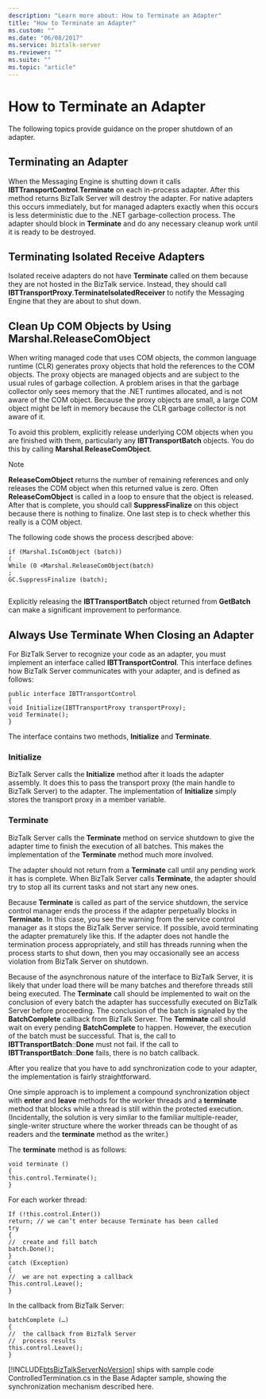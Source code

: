 ```yaml
---
description: "Learn more about: How to Terminate an Adapter"
title: "How to Terminate an Adapter"
ms.custom: ""
ms.date: "06/08/2017"
ms.service: biztalk-server
ms.reviewer: ""
ms.suite: ""
ms.topic: "article"
---
```

# How to Terminate an Adapter
The following topics provide guidance on the proper shutdown of an adapter.  
  
## Terminating an Adapter  
 When the Messaging Engine is shutting down it calls **IBTTransportControl**.**Terminate** on each in-process adapter. After this method returns BizTalk Server will destroy the adapter. For native adapters this occurs immediately, but for managed adapters exactly when this occurs is less deterministic due to the .NET garbage-collection process. The adapter should block in **Terminate** and do any necessary cleanup work until it is ready to be destroyed.  
  
## Terminating Isolated Receive Adapters  
 Isolated receive adapters do not have **Terminate** called on them because they are not hosted in the BizTalk service. Instead, they should call **IBTTransportProxy**.**TerminateIsolatedReceiver** to notify the Messaging Engine that they are about to shut down.  
  
## Clean Up COM Objects by Using Marshal.ReleaseComObject  
 When writing managed code that uses COM objects, the common language runtime (CLR) generates proxy objects that hold the references to the COM objects. The proxy objects are managed objects and are subject to the usual rules of garbage collection. A problem arises in that the garbage collector only sees memory that the .NET runtimes allocated, and is not aware of the COM object. Because the proxy objects are small, a large COM object might be left in memory because the CLR garbage collector is not aware of it.  
  
 To avoid this problem, explicitly release underlying COM objects when you are finished with them, particularly any **IBTTransportBatch** objects. You do this by calling **Marshal**.**ReleaseComObject**.  
  
> [!NOTE]
>  **ReleaseComObject** returns the number of remaining references and only releases the COM object when this returned value is zero. Often **ReleaseComObject** is called in a loop to ensure that the object is released. After that is complete, you should call **SuppressFinalize** on this object because there is nothing to finalize. One last step is to check whether this really is a COM object.  
  
 The following code shows the process descrjbed above:  
  
```  
if (Marshal.IsComObject (batch))  
(  
While (0 <Marshal.ReleaseComObject(batch)  
;  
GC.SuppressFinalize (batch);  
  
```  
  
 Explicitly releasing the **IBTTransportBatch** object returned from **GetBatch** can make a significant improvement to performance.  
  
## Always Use Terminate When Closing an Adapter  
 For BizTalk Server to recognize your code as an adapter, you must implement an interface called **IBTTransportControl**. This interface defines how BizTalk Server communicates with your adapter, and is defined as follows:  
  
```  
public interface IBTTransportControl   
{  
void Initialize(IBTTransportProxy transportProxy);  
void Terminate();  
}  
```  
  
 The interface contains two methods, **Initialize** and **Terminate**.  
  
### Initialize  
 BizTalk Server calls the **Initialize** method after it loads the adapter assembly. It does this to pass the transport proxy (the main handle to BizTalk Server) to the adapter. The implementation of **Initialize** simply stores the transport proxy in a member variable.  
  
### Terminate  
 BizTalk Server calls the **Terminate** method on service shutdown to give the adapter time to finish the execution of all batches. This makes the implementation of the **Terminate** method much more involved.  
  
 The adapter should not return from a **Terminate** call until any pending work it has is complete. When BizTalk Server calls **Terminate**, the adapter should try to stop all its current tasks and not start any new ones.  
  
 Because **Terminate** is called as part of the service shutdown, the service control manager ends the process if the adapter perpetually blocks in **Terminate**. In this case, you see the warning from the service control manager as it stops the BizTalk Server service. If possible, avoid terminating the adapter prematurely like this. If the adapter does not handle the termination process appropriately, and still has threads running when the process starts to shut down, then you may occasionally see an access violation from BizTalk Server on shutdown.  
  
 Because of the asynchronous nature of the interface to BizTalk Server, it is likely that under load there will be many batches and therefore threads still being executed. The **Terminate** call should be implemented to wait on the conclusion of every batch the adapter has successfully executed on BizTalk Server before proceeding. The conclusion of the batch is signaled by the **BatchComplete** callback from BizTalk Server. The **Terminate** call should wait on every pending **BatchComplete** to happen. However, the execution of the batch must be successful. That is, the call to **IBTTransportBatch**::**Done** must not fail. If the call to **IBTTransportBatch**::**Done** fails, there is no batch callback.  
  
 After you realize that you have to add synchronization code to your adapter, the implementation is fairly straightforward.  
  
 One simple approach is to implement a compound synchronization object with **enter** and **leave** methods for the worker threads and a **terminate** method that blocks while a thread is still within the protected execution. (Incidentally, the solution is very similar to the familiar multiple-reader, single-writer structure where the worker threads can be thought of as readers and the **terminate** method as the writer.)  
  
 The **terminate** method is as follows:  
  
```  
void terminate ()  
{  
this.control.Terminate();  
}  
```  
  
 For each worker thread:  
  
```  
If (!this.control.Enter())  
return; // we can’t enter because Terminate has been called  
try  
{  
//  create and fill batch  
batch.Done();  
}  
catch (Exception)  
{  
//  we are not expecting a callback  
This.control.Leave();  
}  
```  
  
 In the callback from BizTalk Server:  
  
```  
batchComplete (…)  
{  
//  the callback from BizTalk Server  
//  process results  
this.control.Leave();  
}  
```  
  
 [!INCLUDE[btsBizTalkServerNoVersion](../includes/btsbiztalkservernoversion-md.md)] ships with sample code ControlledTermination.cs in the Base Adapter sample, showing the synchronization mechanism described here.
